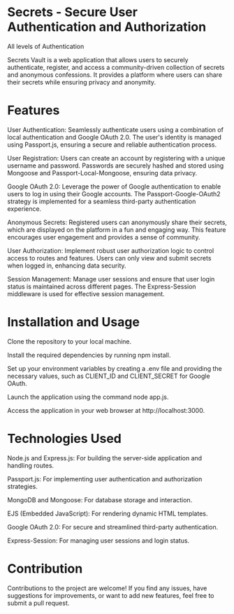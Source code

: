 # Secrets - Secure User Authentication and Authorization
All levels of Authentication

Secrets Vault is a web application that allows users to securely authenticate, register, and access a community-driven collection of secrets and anonymous confessions. It provides a platform where users can share their secrets while ensuring privacy and anonymity.

# Features
User Authentication: Seamlessly authenticate users using a combination of local authentication and Google OAuth 2.0. The user's identity is managed using Passport.js, ensuring a secure and reliable authentication process.

User Registration: Users can create an account by registering with a unique username and password. Passwords are securely hashed and stored using Mongoose and Passport-Local-Mongoose, ensuring data privacy.

Google OAuth 2.0: Leverage the power of Google authentication to enable users to log in using their Google accounts. The Passport-Google-OAuth2 strategy is implemented for a seamless third-party authentication experience.

Anonymous Secrets: Registered users can anonymously share their secrets, which are displayed on the platform in a fun and engaging way. This feature encourages user engagement and provides a sense of community.

User Authorization: Implement robust user authorization logic to control access to routes and features. Users can only view and submit secrets when logged in, enhancing data security.

Session Management: Manage user sessions and ensure that user login status is maintained across different pages. The Express-Session middleware is used for effective session management.

# Installation and Usage
Clone the repository to your local machine.

Install the required dependencies by running npm install.

Set up your environment variables by creating a .env file and providing the necessary values, such as CLIENT_ID and CLIENT_SECRET for Google OAuth.

Launch the application using the command node app.js.

Access the application in your web browser at http://localhost:3000.

# Technologies Used
Node.js and Express.js: For building the server-side application and handling routes.

Passport.js: For implementing user authentication and authorization strategies.

MongoDB and Mongoose: For database storage and interaction.

EJS (Embedded JavaScript): For rendering dynamic HTML templates.

Google OAuth 2.0: For secure and streamlined third-party authentication.

Express-Session: For managing user sessions and login status.

# Contribution
Contributions to the project are welcome! If you find any issues, have suggestions for improvements, or want to add new features, feel free to submit a pull request.


